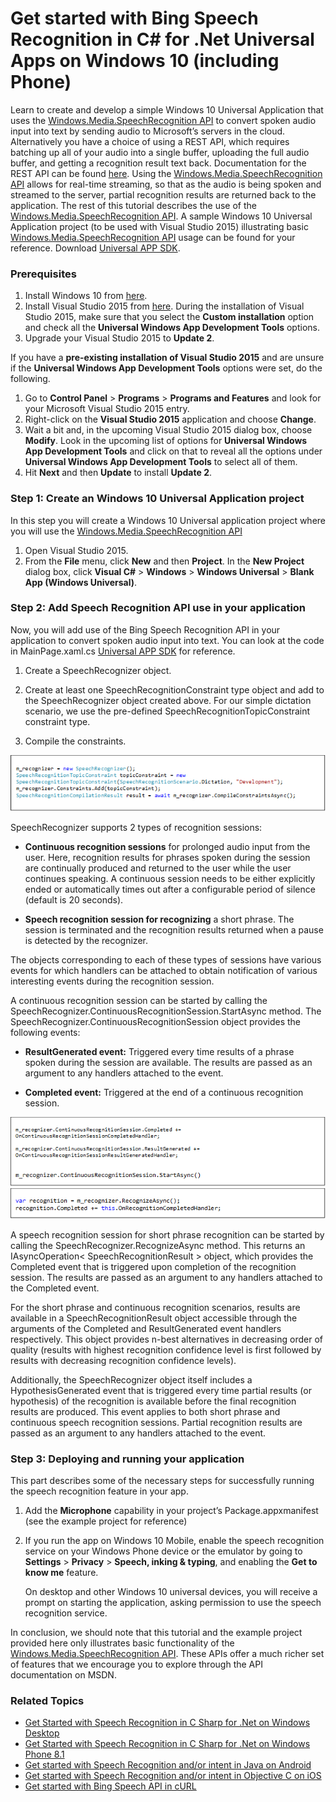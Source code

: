 

# Get started with Bing Speech Recognition in C&#35; for .Net Universal Apps on Windows 10 (including Phone)

Learn to create and develop a simple Windows 10 Universal Application that uses the [Windows.Media.SpeechRecognition API](https://msdn.microsoft.com/en-us/library/windows.media.speechrecognition.aspx) to convert spoken audio input into text by sending audio to Microsoft’s servers in the cloud. Alternatively you have a choice of using a REST API, which requires batching up all of your audio into a single buffer, uploading the full audio buffer, and getting a recognition result text back. Documentation for the REST API can be found [here](../API-Reference-REST/BingVoiceRecognition.md). Using the [Windows.Media.SpeechRecognition API](https://msdn.microsoft.com/en-us/library/windows.media.speechrecognition.aspx) allows for real-time streaming, so that as the audio is being spoken and streamed to the server, partial recognition results are returned back to the application. The rest of this tutorial describes the use of the [Windows.Media.SpeechRecognition API](https://msdn.microsoft.com/en-us/library/windows.media.speechrecognition.aspx). A sample Windows 10 Universal Application project (to be used with Visual Studio 2015) illustrating basic [Windows.Media.SpeechRecognition API](https://msdn.microsoft.com/en-us/library/windows.media.speechrecognition.aspx) usage can be found for your reference. Download [Universal APP SDK](https://oxfordportal.blob.core.windows.net/example-speech/SpeechRecognitionExample.UniversalApp.zip).

### Prerequisites

1.	Install Windows 10 from [here](http://dev.windows.com/en-us/).
2.	Install Visual Studio 2015 from [here](http://dev.windows.com/en-us/). During the installation of Visual Studio 2015, make sure that you select the **Custom installation** option and check all the **Universal Windows App Development Tools** options.
3.	Upgrade your Visual Studio 2015 to **Update 2**.

If you have a **pre-existing installation of Visual Studio 2015** and are unsure if the **Universal Windows App Development Tools** options were set, do the following.

1. Go to **Control Panel** > **Programs** > **Programs and Features** and look for your Microsoft Visual Studio 2015 entry.
2. Right-click on the **Visual Studio 2015** application and choose **Change**.
3. Wait a bit and, in the upcoming Visual Studio 2015 dialog box, choose **Modify**. Look in the upcoming list of options for **Universal Windows App Development Tools** and click on that to reveal all the options under **Universal Windows App Development Tools** to select all of them.
4. Hit **Next** and then **Update** to install **Update 2**.

### Step 1: Create an Windows 10 Universal Application project

In this step you will create a Windows 10 Universal application project where you will use the [Windows.Media.SpeechRecognition API](https://msdn.microsoft.com/en-us/library/windows.media.speechrecognition.aspx)

1. Open Visual Studio 2015.
2. From the **File** menu, click **New** and then **Project**.
In the **New Project** dialog box, click **Visual C#** > **Windows** > **Windows Universal** > **Blank App (Windows Universal)**.

### Step 2: Add Speech Recognition API use in your application
Now, you will add use of the Bing Speech Recognition API in your application to convert spoken audio input into text. You can look at the code in MainPage.xaml.cs [Universal APP SDK](https://oxfordportal.blob.core.windows.net/example-speech/SpeechRecognitionExample.UniversalApp.zip) for reference.

1. Create a SpeechRecognizer object.

2. Create at least one SpeechRecognitionConstraint type object and add to the SpeechRecognizer object created above. For our simple dictation scenario, we use the pre-defined SpeechRecognitionTopicConstraint constraint type.

3. Compile the constraints.

![windows-doc001](../Images/windows-doc001.png)

SpeechRecognizer supports 2 types of recognition sessions:

* **Continuous recognition sessions** for prolonged audio input from the user. Here, recognition results for phrases spoken during the session are continually produced and returned to the user while the user continues speaking. A continuous session needs to be either explicitly ended or automatically times out after a configurable period of silence (default is 20 seconds).

* **Speech recognition session for recognizing** a short phrase. The session is terminated and the recognition results returned when a pause is detected by the recognizer.

The objects corresponding to each of these types of sessions have various events for which handlers can be attached to obtain notification of various interesting events during the recognition session.

A continuous recognition session can be started by calling the SpeechRecognizer.ContinuousRecognitionSession.StartAsync method. The SpeechRecognizer.ContinuousRecognitionSession object provides the following events:

* **ResultGenerated event:** Triggered every time results of a phrase spoken during the session are available. The results are passed as an argument to any handlers attached to the event.

* **Completed event:** Triggered at the end of a continuous recognition session.

![windows-doc002](../Images/windows-doc002.png)
![windows-doc003](../Images/windows-doc003.png)

A speech recognition session for short phrase recognition can be started by calling the SpeechRecognizer.RecognizeAsync method. This returns an IAsyncOperation< SpeechRecognitionResult > object, which provides the Completed event that is triggered upon completion of the recognition session. The results are passed as an argument to any handlers attached to the Completed event.

For the short phrase and continuous recognition scenarios, results are available in a SpeechRecognitionResult object accessible through the arguments of the Completed and ResultGenerated event handlers respectively. This object provides n-best alternatives in decreasing order of quality (results with highest recognition confidence level is first followed by results with decreasing recognition confidence levels).

Additionally, the SpeechRecognizer object itself includes a HypothesisGenerated event that is triggered every time partial results (or hypothesis) of the recognition is available before the final recognition results are produced. This event applies to both short phrase and continuous speech recognition sessions. Partial recognition results are passed as an argument to any handlers attached to the event.

### Step 3: Deploying and running your application
This part describes some of the necessary steps for successfully running the speech recognition feature in your app.

1. Add the **Microphone** capability in your project’s Package.appxmanifest (see the example project for reference)
2. If you run the app on Windows 10 Mobile, enable the speech recognition service on your Windows Phone device or the emulator by going to **Settings** > **Privacy** > **Speech, inking & typing**, and enabling the **Get to know me** feature.

      On desktop and other Windows 10 universal devices, you will receive a prompt on starting the application, asking permission to use the speech recognition service.

In conclusion, we should note that this tutorial and the example project provided here only illustrates basic functionality of the [Windows.Media.SpeechRecognition API](https://msdn.microsoft.com/en-us/library/windows.media.speechrecognition.aspx). These APIs offer a much richer set of features that we encourage you to explore through the API documentation on MSDN.

### <a name="Related">Related Topics</a>
* [Get Started with Speech Recognition in C Sharp for .Net on Windows Desktop](GetStartedCSharpDesktop.md)
* [Get Started with Speech Recognition in C Sharp for .Net on Windows Phone 8.1](GetStartedCSharpWinPhone.md)
* [Get started with Speech Recognition and/or intent in Java on Android](GetStartedJavaAndroid.md)
* [Get started with Speech Recognition and/or intent in Objective C on iOS](Get-Started-ObjectiveC-iOS.md)
* [Get started with Bing Speech API in cURL](GetStarted-cURL.md)

